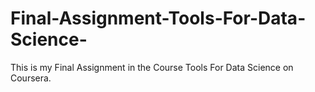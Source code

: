 # Final-Assignment-Tools-For-Data-Science-
This is my Final Assignment in the Course Tools For Data Science on Coursera.

